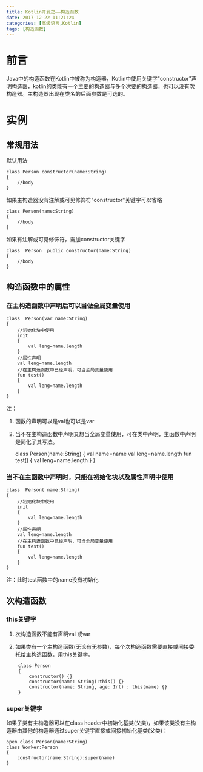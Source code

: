 ```yaml
---
title: Kotlin开发之——构造函数
date: 2017-12-22 11:21:24
categories: [高级语言,Kotlin]
tags: [构造函数]
---
```

# 前言   
Java中的构造函数在Kotlin中被称为构造器，Kotlin中使用关键字"constructor"声明构造器，kotlin的类能有一个主要的构造器与多个次要的构造器，也可以没有次构造器。主构造器出现在类名的后面参数是可选的。   
<!--more-->

# 实例   
## 常规用法   
默认用法   

	class Person constructor(name:String)
	{
		//body
	}
如果主构造器没有注解或可见修饰符"constructor"关键字可以省略  

	class Person(name:String)
	{
		//body
	}

如果有注解或可见修饰符，需加constructor关键字  

	class  Person  public constructor(name:String)
	{
		//body
	}

## 构造函数中的属性  

### 在主构造函数中声明后可以当做全局变量使用  

	class  Person(var name:String)
	{
    	//初始化块中使用
    	init 
		{
        	val leng=name.length
    	}
    	//属性声明
    	val leng=name.length
    	//在主构造函数中已经声明，可当全局变量使用
    	fun test()
		{
        	val leng=name.length
    	}
	}
注：  
1. 函数的声明可以是val也可以是var
2. 当不在主构造函数中声明又想当全局变量使用，可在类中声明，主函数中声明是简化了其写法。  

	class Person(name:String)
	{
    	val name=name
    	val leng=name.length
    	fun test()
		{
        	val leng=name.length
    	}
	}
### 当不在主函数中声明时，只能在初始化块以及属性声明中使用   

	class  Person( name:String)
	{
    	//初始化块中使用
    	init 
		{
        	val leng=name.length
    	}
    	//属性声明
    	val leng=name.length
    	//在主构造函数中已经声明，可当全局变量使用
    	fun test()
		{
        	val leng=name.length
    	}
	}
注：此时test函数中的name没有初始化   

## 次构造函数  
### this关键字 
1. 次构造函数不能有声明val 或var
2. 如果类有一个主构造函数(无论有无参数)，每个次构造函数需要直接或间接委托给主构造函数，用this关键字。  


		class Person 
		{
    		constructor() {}
    		constructor(name: String):this() {}
			constructor(name: String, age: Int) : this(name) {}
		}
### super关键字 
如果子类有主构造器可以在class header中初始化基类(父类)，如果该类没有主构造器由其他的构造器通过super关键字直接或间接初始化基类(父类)：  

	open class Person(name:String)
	class Worker:Person
	{
    	constructor(name:String):super(name)
	}



